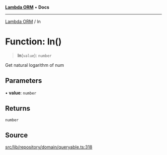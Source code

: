 [**Lambda ORM**](../README.md) • **Docs**

***

[Lambda ORM](../README.md) / ln

# Function: ln()

> **ln**(`value`): `number`

Get natural logarithm of num

## Parameters

• **value**: `number`

## Returns

`number`

## Source

[src/lib/repository/domain/queryable.ts:318](https://github.com/lambda-orm/lambdaorm-base/blob/a635589f3d58a8022cbddf078d76ce5a7a0b2137/src/lib/repository/domain/queryable.ts#L318)
